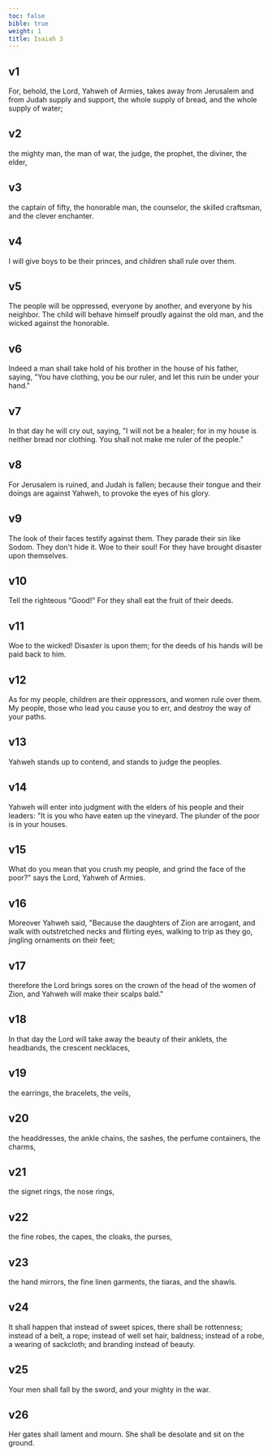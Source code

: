 ```yaml
---
toc: false
bible: true
weight: 1
title: Isaiah 3
---
```




## v1 
For, behold, the Lord, Yahweh of Armies, takes away from Jerusalem and from Judah supply and support, the whole supply of bread, and the whole supply of water; 

## v2 
the mighty man, the man of war, the judge, the prophet, the diviner, the elder, 

## v3 
the captain of fifty, the honorable man, the counselor, the skilled craftsman, and the clever enchanter. 

## v4 
I will give boys to be their princes, and children shall rule over them. 

## v5 
The people will be oppressed, everyone by another, and everyone by his neighbor. The child will behave himself proudly against the old man, and the wicked against the honorable. 

## v6 
Indeed a man shall take hold of his brother in the house of his father, saying, "You have clothing, you be our ruler, and let this ruin be under your hand." 

## v7 
In that day he will cry out, saying, "I will not be a healer; for in my house is neither bread nor clothing. You shall not make me ruler of the people." 

## v8 
For Jerusalem is ruined, and Judah is fallen; because their tongue and their doings are against Yahweh, to provoke the eyes of his glory. 

## v9 
The look of their faces testify against them. They parade their sin like Sodom. They don't hide it. Woe to their soul! For they have brought disaster upon themselves. 

## v10 
Tell the righteous "Good!" For they shall eat the fruit of their deeds. 

## v11 
Woe to the wicked! Disaster is upon them; for the deeds of his hands will be paid back to him. 

## v12 
As for my people, children are their oppressors, and women rule over them. My people, those who lead you cause you to err, and destroy the way of your paths. 

## v13 
Yahweh stands up to contend, and stands to judge the peoples. 

## v14 
Yahweh will enter into judgment with the elders of his people and their leaders: "It is you who have eaten up the vineyard. The plunder of the poor is in your houses. 

## v15 
What do you mean that you crush my people, and grind the face of the poor?" says the Lord, Yahweh of Armies. 

## v16 
Moreover Yahweh said, "Because the daughters of Zion are arrogant, and walk with outstretched necks and flirting eyes, walking to trip as they go, jingling ornaments on their feet; 

## v17 
therefore the Lord brings sores on the crown of the head of the women of Zion, and Yahweh will make their scalps bald." 

## v18 
In that day the Lord will take away the beauty of their anklets, the headbands, the crescent necklaces, 

## v19 
the earrings, the bracelets, the veils, 

## v20 
the headdresses, the ankle chains, the sashes, the perfume containers, the charms, 

## v21 
the signet rings, the nose rings, 

## v22 
the fine robes, the capes, the cloaks, the purses, 

## v23 
the hand mirrors, the fine linen garments, the tiaras, and the shawls. 

## v24 
It shall happen that instead of sweet spices, there shall be rottenness; instead of a belt, a rope; instead of well set hair, baldness; instead of a robe, a wearing of sackcloth; and branding instead of beauty. 

## v25 
Your men shall fall by the sword, and your mighty in the war. 

## v26 
Her gates shall lament and mourn. She shall be desolate and sit on the ground.
